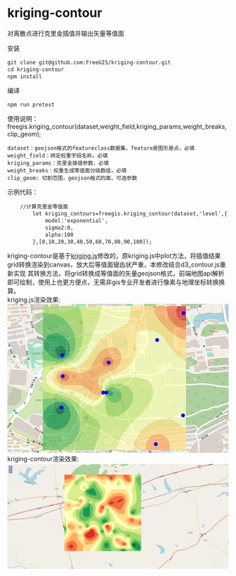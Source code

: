# kriging-contour
对离散点进行克里金插值并输出矢量等值面

安装
```
git clone git@github.com:FreeGIS/kriging-contour.git
cd kriging-contour
npm install
```
编译
```
npm run pretest
```


使用说明：freegis.kriging_contour(dataset,weight_field,kriging_params,weight_breaks,clip_geom);
```
dataset：geojson格式的featureclass数据集，feature是图形是点，必填
weight_field：绑定权重字段名称，必填
kriging_params：克里金插值参数，必填
weight_breaks：权重生成等值面分级数组，必填
clip_geom: 切割范围，geojson格式的面，可选参数
```
示例代码：
```
	//计算克里金等值面
		let kriging_contours=freegis.kriging_contour(dataset,'level',{
			model:'exponential',
			sigma2:0,
			alpha:100
		},[0,10,20,30,40,50,60,70,80,90,100]);
 ```
kriging-contour是基于[kriging.js](https://github.com/oeo4b/kriging.js)修改的，原kriging.js中plot方法，将插值结果grid转换渲染到canvas，放大后等值面锯齿状严重，本修改结合d3_contour.js重新实现
其转换方法，将grid转换成等值面的矢量geojson格式，前端地图api解析即可绘制，使用上也更方便点，无需非gis专业开发者进行像素与地理坐标转换换算。  
kriging.js渲染效果:
![kriging.js渲染效果](https://github.com/FreeGIS/kriging-contour/blob/master/doc/raster.jpg)
kriging-contour渲染效果:
![kriging-contour渲染效果](https://github.com/FreeGIS/kriging-contour/blob/master/doc/vector.jpg)